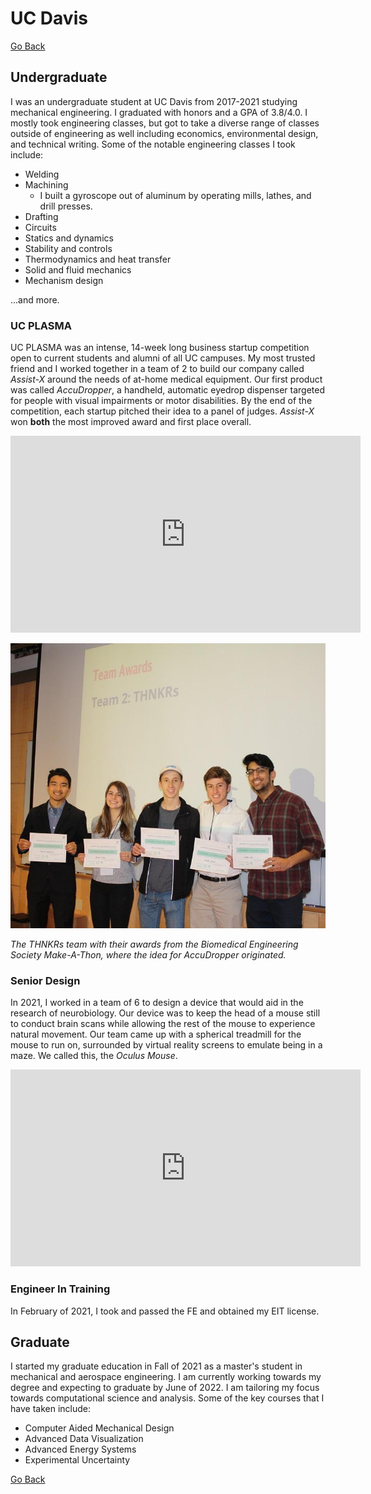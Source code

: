 # UC Davis

[Go Back](/)

## Undergraduate

I was an undergraduate student at UC Davis from 2017-2021 studying mechanical engineering. I graduated with honors and a GPA of 3.8/4.0. I mostly took engineering classes, but got to take a diverse range of classes outside of engineering as well including economics, environmental design, and technical writing. Some of the notable engineering classes I took include:

* Welding
* Machining
    * I built a gyroscope out of aluminum by operating mills, lathes, and drill presses.
* Drafting
* Circuits
* Statics and dynamics
* Stability and controls
* Thermodynamics and heat transfer
* Solid and fluid mechanics
* Mechanism design

...and more.

### UC PLASMA

UC PLASMA was an intense, 14-week long business startup competition open to current students and alumni of all UC campuses. My most trusted friend and I worked together in a team of 2 to build our company called _Assist-X_ around the needs of at-home medical equipment. Our first product was called _AccuDropper_, a handheld, automatic eyedrop dispenser targeted for people with visual impairments or motor disabilities. By the end of the competition, each startup pitched their idea to a panel of judges. _Assist-X_ won __both__ the most improved award and first place overall.

<iframe width="560" height="315" src="https://www.youtube.com/embed/gytPDLGHiXc" title="YouTube video player" frameborder="0" allow="accelerometer; autoplay; clipboard-write; encrypted-media; gyroscope; picture-in-picture" allowfullscreen></iframe>

![makeathon](./media/matheathon.jpg)

_The THNKRs team with their awards from the Biomedical Engineering Society Make-A-Thon, where the idea for AccuDropper originated._

### Senior Design

In 2021, I worked in a team of 6 to design a device that would aid in the research of neurobiology. Our device was to keep the head of a mouse still to conduct brain scans while allowing the rest of the mouse to experience natural movement. Our team came up with a spherical treadmill for the mouse to run on, surrounded by virtual reality screens to emulate being in a maze. We called this, the _Oculus Mouse_.

<iframe width="560" height="315" src="https://www.youtube-nocookie.com/embed/Tosy8NLFmXs" title="YouTube video player" frameborder="0" allow="accelerometer; autoplay; clipboard-write; encrypted-media; gyroscope; picture-in-picture" allowfullscreen></iframe>

### Engineer In Training

In February of 2021, I took and passed the FE and obtained my EIT license.

## Graduate

I started my graduate education in Fall of 2021 as a master's student in mechanical and aerospace engineering. I am currently working towards my degree and expecting to graduate by June of 2022. I am tailoring my focus towards computational science and analysis. Some of the key courses that I have taken include:

* Computer Aided Mechanical Design
* Advanced Data Visualization
* Advanced Energy Systems
* Experimental Uncertainty

[Go Back](/)
